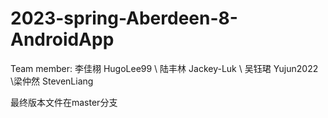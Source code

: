 # 2023-spring-Aberdeen-8-AndroidApp
Team member: 李佳栩 HugoLee99 \ 陆丰林 Jackey-Luk \ 吴钰珺 Yujun2022 \梁仲然 StevenLiang

最终版本文件在master分支
